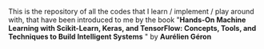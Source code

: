This is the repository of all the codes that I learn / implement / play around with, that have been introduced to me by the book "**Hands-On Machine Learning with Scikit-Learn, Keras, and TensorFlow: Concepts, Tools, and Techniques to Build Intelligent Systems** " by **Aurélien Géron**
